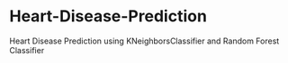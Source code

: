 # Heart-Disease-Prediction
Heart Disease Prediction using KNeighborsClassifier and Random Forest Classifier
